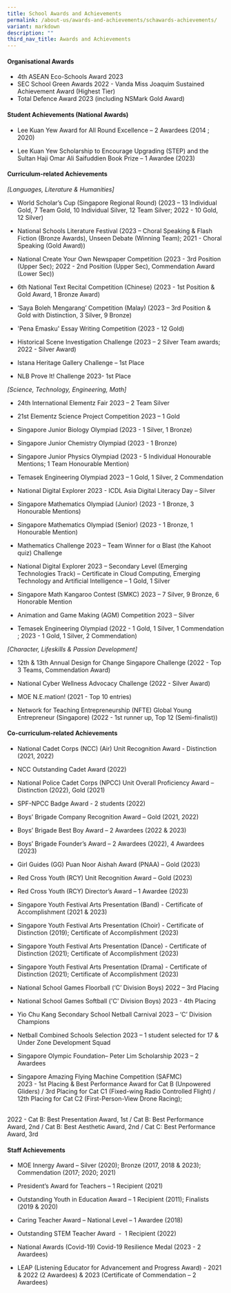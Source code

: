 ```yaml
---
title: School Awards and Achievements
permalink: /about-us/awards-and-achievements/schawards-achievements/
variant: markdown
description: ""
third_nav_title: Awards and Achievements
---
```

####   Organisational Awards

* 4th ASEAN Eco-Schools Award 2023
* SEC School Green Awards 2022 - Vanda Miss Joaquim Sustained Achievement Award (Highest Tier)
* Total Defence Award 2023 (including NSMark Gold Award)

#### Student Achievements (National Awards)

* Lee Kuan Yew Award for All Round Excellence – 2 Awardees (2014 ; 2020)  
  

* Lee Kuan Yew Scholarship to Encourage Upgrading (STEP) and the Sultan Haji Omar Ali Saifuddien Book Prize – 1 Awardee (2023)

#### Curriculum-related Achievements

  
_\[Languages, Literature &amp; Humanities\]_

* World Scholar’s Cup (Singapore Regional Round) (2023 – 13 Individual Gold, 7 Team Gold, 10 Individual Silver, 12 Team Silver; 2022 - 10 Gold, 12 Silver)

* National Schools Literature Festival (2023 – Choral Speaking &amp; Flash Fiction (Bronze Awards), Unseen Debate (Winning Team); 2021 - Choral Speaking (Gold Award))

* National Create Your Own Newspaper Competition (2023 - 3rd Position (Upper Sec); 2022 - 2nd Position (Upper Sec), Commendation Award (Lower Sec))

* 6th National Text Recital Competition (Chinese) (2023 - 1st Position &amp; Gold Award, 1 Bronze Award)

* ‘Saya Boleh Mengarang’ Competition (Malay) (2023 – 3rd Position &amp; Gold with Distinction, 3 Silver, 9 Bronze)

* 'Pena Emasku' Essay Writing Competition (2023 - 12 Gold) 

* Historical Scene Investigation Challenge (2023 – 2 Silver Team awards; 2022 - Silver Award)

* Istana Heritage Gallery Challenge – 1st Place

* NLB Prove It! Challenge 2023- 1st Place

_\[Science, Technology, Engineering, Math\]_

* 24th International Elementz Fair 2023 – 2 Team Silver

* 21st Elementz Science Project Competition 2023 – 1 Gold

* Singapore Junior Biology Olympiad (2023 - 1 Silver, 1 Bronze) 

*  Singapore Junior Chemistry Olympiad (2023 - 1 Bronze)

*  Singapore Junior Physics Olympiad (2023 - 5 Individual Honourable Mentions; 1 Team Honourable Mention)

* Temasek Engineering Olympiad 2023 – 1 Gold, 1 Silver, 2 Commendation

* National Digital Explorer 2023 - ICDL Asia Digital Literacy Day – Silver

* Singapore Mathematics Olympiad (Junior) (2023 - 1 Bronze, 3 Honourable Mentions)

* Singapore Mathematics Olympiad (Senior) (2023 - 1 Bronze, 1 Honourable Mention)

* Mathematics Challenge 2023 – Team Winner for α Blast (the Kahoot quiz) Challenge

* National Digital Explorer 2023 – Secondary Level (Emerging Technologies Track) – Certificate in Cloud Computing, Emerging Technology and Artificial Intelligence – 1 Gold, 1 Silver

* Singapore Math Kangaroo Contest (SMKC) 2023 – 7 Silver, 9 Bronze, 6 Honorable Mention

* Animation and Game Making (AGM) Competition 2023 – Silver

* Temasek Engineering Olympiad (2022 - 1 Gold, 1 Silver, 1 Commendation ; 2023 - 1 Gold, 1 Silver, 2 Commendation) 
 
_\[Character, Lifeskills &amp; Passion Development]_
* 12th &amp; 13th Annual Design for Change Singapore Challenge (2022 - Top 3 Teams, Commendation Award)

* National Cyber Wellness Advocacy Challenge (2022 - Silver Award)

* MOE N.E.mation! (2021 - Top 10 entries)

* Network for Teaching Entrepreneurship (NFTE) Global Young Entrepreneur (Singapore) (2022 - 1st runner up, Top 12 (Semi-finalist))

#### Co-curriculum-related Achievements  


* National Cadet Corps (NCC) (Air) Unit Recognition Award - Distinction (2021, 2022)
* NCC Outstanding Cadet Award (2022)
  

* National Police Cadet Corps (NPCC) Unit Overall Proficiency Award – Distinction (2022), Gold (2021)
* SPF-NPCC Badge Award - 2 students (2022)
  

* Boys’ Brigade Company Recognition Award – Gold (2021, 2022)  

* Boys’ Brigade Best Boy Award – 2 Awardees (2022 &amp; 2023)
  
* Boys’ Brigade Founder’s Award – 2 Awardees (2022), 4 Awardees (2023)
  
* Girl Guides (GG) Puan Noor Aishah Award (PNAA) – Gold (2023)
  
* Red Cross Youth (RCY) Unit Recognition Award – Gold (2023)  
* Red Cross Youth (RCY) Director’s Award – 1 Awardee (2023) 

* Singapore Youth Festival Arts Presentation (Band) - Certificate of Accomplishment (2021 &amp; 2023)
* Singapore Youth Festival Arts Presentation (Choir) - Certificate of Distinction (2019); Certificate of Accomplishment (2023)
* Singapore Youth Festival Arts Presentation (Dance) - Certificate of Distinction (2021); Certificate of Accomplishment (2023)
* Singapore Youth Festival Arts Presentation (Drama) - Certificate of Distinction (2021); Certificate of Accomplishment (2023)
  
* National School Games Floorball (‘C’ Division Boys) 2022 – 3rd Placing  
  

* National School Games Softball ('C' Division Boys) 2023 - 4th Placing  
  

* Yio Chu Kang Secondary School Netball Carnival 2023 – ‘C’ Division Champions  
  

* Netball Combined Schools Selection 2023 – 1 student selected for 17 &amp; Under Zone Development Squad  
  

* Singapore Olympic Foundation– Peter Lim Scholarship 2023 – 2 Awardees  
  

* Singapore Amazing Flying Machine Competition (SAFMC) <br> 
2023 - 1st Placing &amp; Best Performance Award for Cat B (Unpowered Gliders) / 3rd Placing for Cat C1 (Fixed-wing Radio Controlled Flight) / 12th Placing for Cat C2 (First-Person-View Drone Racing); 
<br>
2022 - Cat B: Best Presentation Award, 1st / Cat B: Best Performance Award, 2nd / Cat B: Best Aesthetic Award, 2nd / Cat C: Best Performance Award, 3rd

#### Staff Achievements
 
* MOE Innergy Award – Silver (2020); Bronze (2017, 2018 &amp; 2023); Commendation (2017; 2020; 2021)  
  

* President’s Award for Teachers – 1 Recipient (2021)  
  

* Outstanding Youth in Education Award – 1 Recipient (2011); Finalists (2019 &amp; 2020)  
  

* Caring Teacher Award – National Level – 1 Awardee (2018)  
  

* Outstanding STEM Teacher Award &nbsp;-&nbsp; 1 Recipient (2022)  
  

* National Awards (Covid-19) Covid-19 Resilience Medal (2023 - 2 Awardees)  
  

* LEAP (Listening Educator for Advancement and Progress Award) - 2021 &amp; 2022 (2 Awardees) &amp; 2023 (Certificate of Commendation – 2 Awardees)